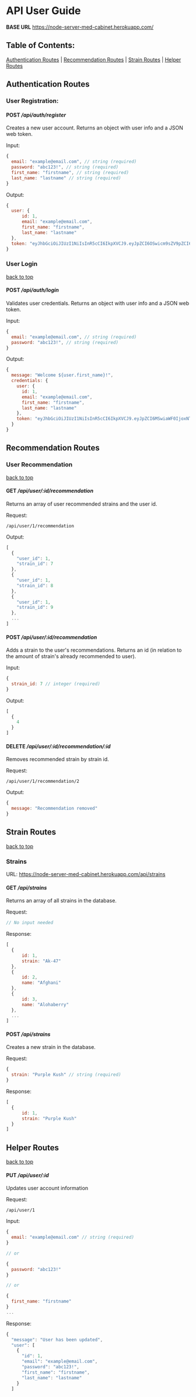 # **API User Guide**
**BASE URL** https://node-server-med-cabinet.herokuapp.com/

**Table of Contents:**
---------
[Authentication Routes](#Authentication-Routes) | [Recommendation Routes](#Recommendation-Routes) | [Strain Routes](#Strain-Routes) | [Helper Routes](#Helper-Routes)

## **Authentication Routes**

###  **User Registration**:

#### POST */api/auth/register*

Creates a new user account.
Returns an object with user info and a JSON web token.

Input:
```javascript
{
  email: "example@email.com", // string (required)
  password: "abc123!", // string (required)
  first_name: "firstname", // string (required)
  last_name: "lastname" // string (required)
}
```
Output:

```javascript
{
  user: {
      id: 1,
      email: "example@email.com",
      first_name: "firstname",
      last_name: "lastname"
  },
  token: "eyJhbGciOiJIUzI1NiIsInR5cCI6IkpXVCJ9.eyJpZCI6OSwicm9sZV9pZCI6MSwiaWF0IjoxNTc3MTY1MDY3LCJleHAiOjE1NzcxNjg2Njd9.pg1rqfKM5BxyLssMVyL8xrCW9BjKZhmqIrODlZp16Kk"
}
```

### **User Login**
[back to top](#api-user-guide)

#### POST */api/auth/login*

Validates user credentials.
Returns an object with user info and a JSON web token.

Input:
```javascript
{
  email: "example@email.com", // string (required)
  password: "abc123!", // string (required)
}
```

Output:
```javascript
{
  message: "Welcome ${user.first_name}!",
  credentials: {
    user: {
      id: 1,
      email: "example@email.com",
      first_name: "firstname",
      last_name: "lastname"
    },
    token: "eyJhbGciOiJIUzI1NiIsInR5cCI6IkpXVCJ9.eyJpZCI6MSwiaWF0IjoxNTc4NDE4NzY1LCJleHAiOjE1Nzg1MDUxNjV9.VIoyWSOLYiNKJR4araMaZxzAX-10fJzTsAu1NL-R0UE"
  }
}
```

## **Recommendation Routes**

### **User Recommendation**
[back to top](#api-user-guide)

#### GET */api/user/:id/recommendation*

Returns an array of user recommended strains and the user id.

Request:
```
/api/user/1/recommendation
```

Output:
```javascript
[
  {
    "user_id": 1,
    "strain_id": 7
  },
  {
    "user_id": 1,
    "strain_id": 8
  },
  {
    "user_id": 1,
    "strain_id": 9
  },
  ...
]
```

#### POST */api/user/:id/recommendation*

Adds a strain to the user's recommendations.
Returns an id (in relation to the amount of strain's already recommended to user).

Input:
```javascript
{
  strain_id: 7 // integer (required)
}
```

Output:
```javascript
[
  {
    4
  }
]
```

#### DELETE */api/user/:id/recommendation/:id*

Removes recommended strain by strain id.

Request:
```
/api/user/1/recommendation/2
```

Output:
```javascript
{
  message: "Recommendation removed"
}
```


## **Strain Routes**
[back to top](#api-user-guide)

### **Strains**

URL: https://node-server-med-cabinet.herokuapp.com/api/strains

#### GET */api/strains*

Returns an array of all strains in the database.

Request:
```javascript
// No input needed
```
Response:
```javascript
[
  {
      id: 1,
      strain: "Ak-47"
  },
  {
      id: 2,
      name: "Afghani"
  },
  {
      id: 3,
      name: "Alohaberry"
  },
  ...
]
```

#### POST */api/strains*

Creates a new strain in the database.

Request:
```javascript
{
  strain: "Purple Kush" // string (required)
}
```

Response:
```javascript
[
  {
      id: 1,
      strain: "Purple Kush"
  }
]
```

## **Helper Routes**
[back to top](#api-user-guide)

#### PUT */api/user/:id*

Updates user account information

Request:
```
/api/user/1
```
Input:
```javascript
{
  email: "example@email.com" // string (required)
}

// or

{
  password: "abc123!"
}

// or

{
  first_name: "firstname"
}
...
```

Response:
```javascript
{
  "message": "User has been updated",
  "user": [
    {
      "id": 1,
      "email": "example@email.com",
      "password": "abc123!",
      "first_name": "firstname",
      "last_name": "lastname"
    }
  ]
```